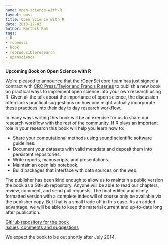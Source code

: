 ```yaml
---
name: open-science-with-R
layout: post
title: Open Science with R
date: 2013-12-02
author: Karthik Ram
tags: 
- R
- ropensci
- book
- reproducibleresearch
- openscience
---
```


**Upcoming Book on Open Science with R** 


 
We're pleased to announce that the rOpenSci core team has just signed a contract with [CRC Press/Taylor and Francis R series](http://www.taylorandfrancis.com/books/series/CRCTHERSER/) to publish a new book on practical ways to implement open science into your own research using R. Given all the talk about the importance of open science, the discussion often lacks practical suggestions on how one might actually incorporate these practices into their day to day research workflow.

In many ways writing this book will be an exercise for us to share our research workflow with the rest of the community. If R plays an important role in your research this book will help you learn how to:

* Share your computational methods using sound scientific software guidelines.
* Document your datasets with valid metadata and deposit them into persistent repositories.
* Write reports, manuscripts, and presentations.
* Maintain an open lab notebook. 
* Build packages that interface with data sources on the web.

The publisher has been kind enough to allow us to maintain a public version the book as a GitHub repository. Anyone will be able to read our chapters, review, comment, and send pull requests. The final edited and nicely formatted version with a complete index will of course only be available via the publisher copy. But that is a small trade off in this case. As an added advantage, we will be able to keep the material current and up-to-date long after publication.

[GitHub repository for the book](https://github.com/ropensci/open-science-with-R)  
[Issues, comments and suggestions](https://github.com/ropensci/open-science-with-R/issues?labels=chapter-01&state=open)  


We expect the book to be out shortly after July 2014.

